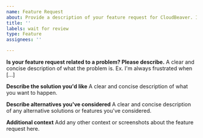 ```yaml
---
name: Feature Request
about: Provide a description of your feature request for CloudBeaver. Include the problem you are trying to solve, why it is important, and any specific functionality you believe would improve the platform.
title: ''
labels: wait for review
type: Feature
assignees: ''

---
```


**Is your feature request related to a problem? Please describe.**
A clear and concise description of what the problem is. Ex. I'm always frustrated when [...]

**Describe the solution you'd like**
A clear and concise description of what you want to happen.

**Describe alternatives you've considered**
A clear and concise description of any alternative solutions or features you've considered.

**Additional context**
Add any other context or screenshots about the feature request here.
